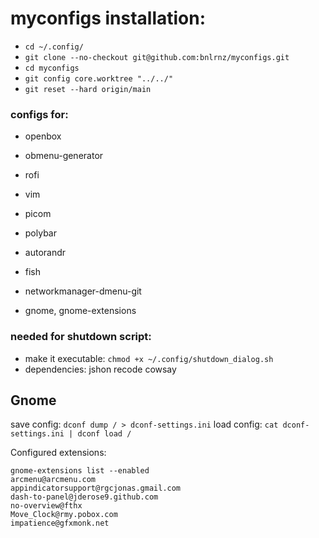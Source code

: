 # myconfigs installation:

- ```cd ~/.config/```
- ```git clone --no-checkout git@github.com:bnlrnz/myconfigs.git```
- ```cd myconfigs```
- ```git config core.worktree "../../"```
- ```git reset --hard origin/main```

### configs for:

- openbox
- obmenu-generator
- rofi
- vim
- picom
- polybar
- autorandr
- fish
- networkmanager-dmenu-git

- gnome, gnome-extensions

### needed for shutdown script:

- make it executable: ```chmod +x ~/.config/shutdown_dialog.sh```
- dependencies: jshon recode cowsay

## Gnome
save config: ```dconf dump / > dconf-settings.ini```
load config: ```cat dconf-settings.ini | dconf load /```

Configured extensions:
```
gnome-extensions list --enabled
arcmenu@arcmenu.com
appindicatorsupport@rgcjonas.gmail.com
dash-to-panel@jderose9.github.com
no-overview@fthx
Move_Clock@rmy.pobox.com
impatience@gfxmonk.net
```
